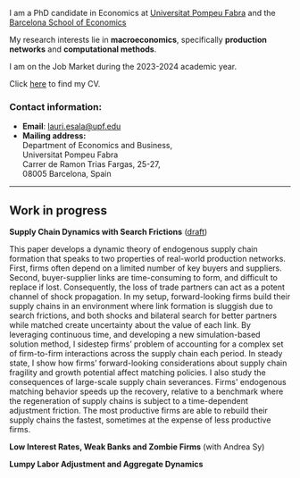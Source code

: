 <!--- Column 1: Text/info --->
I am a PhD candidate in Economics at [Universitat Pompeu Fabra](https://www.upf.edu) and the [Barcelona School of Economics](https://bse.eu)

My research interests lie in **macroeconomics**, specifically **production networks** and **computational methods**.

I am on the Job Market during the 2023-2024 academic year.

Click [here](https://www.dropbox.com/scl/fi/ertttligjr3idp1sogag3/Esala_JM_CV.pdf?rlkey=p9llduj67roucs7giorqub0y2&raw=1) to find my CV.


<!--- Column 2: Photo --->
<!--- 
<img src="/assets/images/Esala_JM_Photo.jpg" alt="Photo" width="200"/>
 --->
 
 

### Contact information:
* **Email**: [lauri.esala@upf.edu](mailto:lauri.esala@upf.edu)
* **Mailing address:**   
Department of Economics and Business,   
Universitat Pompeu Fabra    
Carrer de Ramon Trias Fargas, 25-27,    
08005 Barcelona, Spain      

---

## Work in progress

**Supply Chain Dynamics with Search Frictions** ([draft](https://www.dropbox.com/scl/fi/n3isg7in24thmw4036oaw/SupplyChainDynamics_Draft.pdf?rlkey=n2vipynu72qbk5h4ifhtfgig6&raw=1))

This paper develops a dynamic theory of endogenous supply chain formation that speaks to two properties of real-world production networks. First, firms often depend on a limited number of key buyers and suppliers. Second, buyer-supplier links are time-consuming to form, and difficult to replace if lost. Consequently, the loss of trade partners can act as a potent channel of shock propagation. In my setup, forward-looking firms build their supply chains in an environment where link formation is sluggish due to search frictions, and both shocks and bilateral search for better partners while matched create uncertainty about the value of each link. By leveraging continuous time, and developing a new simulation-based solution method, I sidestep firms’ problem of accounting for a complex set of firm-to-firm interactions across the supply chain each period. In steady state, I show how firms’ forward-looking considerations about supply chain fragility and growth potential affect matching policies. I also study the consequences of large-scale supply chain severances. Firms' endogenous matching behavior speeds up the recovery, relative to a benchmark where the regeneration of supply chains is subject to a time-dependent adjustment friction. The most productive firms are able to rebuild their supply chains the fastest, sometimes at the expense of less productive firms.


**Low Interest Rates, Weak Banks and Zombie Firms** (with Andrea Sy)

**Lumpy Labor Adjustment and Aggregate Dynamics**
